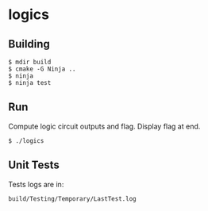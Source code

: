 # logics

## Building

``` 
$ mdir build
$ cmake -G Ninja ..
$ ninja
$ ninja test
``` 

## Run

Compute logic circuit outputs and flag. Display flag at end.
```
$ ./logics
```

## Unit Tests
Tests logs are in:

```
build/Testing/Temporary/LastTest.log
```
